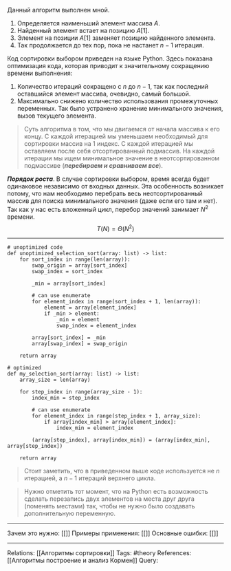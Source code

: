 Данный алгоритм выполнен мной. 

1. Определяется наименьший элемент массива $A$. 
2. Найденный элемент встает на позицию $A[1]$. 
3. Элемент на позиции $A[1]$ заменяет позицию найденного элемента.
4. Так продолжается до тех пор, пока не настанет $n-1$ итерация. 

Код сортировки выбором приведен на языке Python. Здесь показана оптимизация кода, которая приводит к значительному сокращению времени выполнения:
1. Количество итераций сокращено с $n$ до $n-1$, так как последний оставшийся элемент массива, очевидно, самый большой. 
2. Максимально снижено количество использования промежуточных переменных. Так было устранено хранение минимального значения, вызов текущего элемента. 

> Суть алгоритма в том, что мы двигаемся от начала массива к его концу. С каждой итерацией мы уменьшаем необходимый для сортировки массив на 1 индекс. С каждой итерацией мы оставляем после себя отсортированный подмассив. На каждой итерации мы ищем минимальное значение в неотсортированном подмассиве (***перебираем и сравниваем все***). 

***Порядок роста***. 
В случае сортировки выбором, время всегда будет одинаковое независимо от входных данных. Эта особенность возникает потому, что нам необходимо перебрать весь неотсортированный массив для поиска минимального значения (даже если его там и нет). Так как у нас есть вложенный цикл, перебор значений занимает $N^2$ времени. 
$$T(N)=\Theta(N^2)$$

___
```
# unoptimized code
def unoptimized_selection_sort(array: list) -> list:
    for sort_index in range(len(array)):
        swap_origin = array[sort_index]
        swap_index = sort_index

        _min = array[sort_index]

        # can use enumerate
        for element_index in range(sort_index + 1, len(array)):
            element = array[element_index]
            if _min > element:
                _min = element
                swap_index = element_index

        array[sort_index] = _min
        array[swap_index] = swap_origin

    return array

# optimized
def my_selection_sort(array: list) -> list:
    array_size = len(array)

    for step_index in range(array_size - 1):
        index_min = step_index

        # can use enumerate
        for element_index in range(step_index + 1, array_size):
            if array[index_min] > array[element_index]:
                index_min = element_index

        (array[step_index], array[index_min]) = (array[index_min], array[step_index])

    return array
```

> Стоит заметить, что в приведенном выше коде используется не $n$ итерацией, а $n-1$ итераций верхнего цикла.

> Нужно отметить тот момент, что на Python есть возможность сделать перезапись двух элементов на места друг друга (поменять местами) так, чтобы не нужно было создавать дополнительную переменную. 

___
Зачем это нужно: [[]] 
Примеры применения: [[]] 
Основные ошибки: [[]]
___
Relations: [[Алгоритмы сортировки]] 
Tags: #theory 
References: [[Алгоритмы построение и анализ Кормен]] 
Query: 